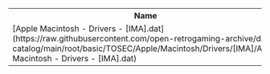 <table>
<tr><th>Name</th><th>Size</th></tr>
<tr><td>[Apple Macintosh - Drivers - [IMA].dat](https://raw.githubusercontent.com/open-retrogaming-archive/dat-catalog/main/root/basic/TOSEC/Apple/Macintosh/Drivers/[IMA]/Apple Macintosh - Drivers - [IMA].dat)</td><td>843</td></tr>
</table>
